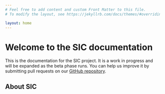 ```yaml
---
# Feel free to add content and custom Front Matter to this file.
# To modify the layout, see https://jekyllrb.com/docs/themes/#overriding-theme-defaults

layout: home
---
```


# Welcome to the SIC documentation

This is the documentation for the SIC project. It is a work in progress and will be expanded as the beta phase runs. You can help us improve it by submitting pull requests on our [GitHub repository](https://github.com/michaelhodel/sic "SIC Documentation").

## About SIC
